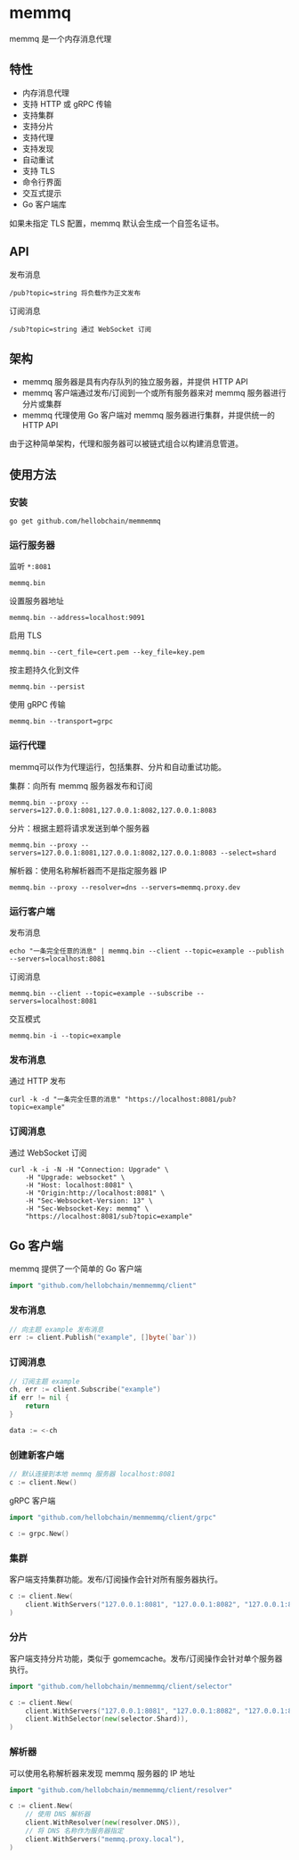 # memmq 

memmq 是一个内存消息代理

## 特性

- 内存消息代理
- 支持 HTTP 或 gRPC 传输
- 支持集群
- 支持分片
- 支持代理
- 支持发现
- 自动重试
- 支持 TLS
- 命令行界面
- 交互式提示
- Go 客户端库

如果未指定 TLS 配置，memmq 默认会生成一个自签名证书。

## API

发布消息
```
/pub?topic=string 将负载作为正文发布
```

订阅消息
```
/sub?topic=string 通过 WebSocket 订阅
```

## 架构

- memmq 服务器是具有内存队列的独立服务器，并提供 HTTP API
- memmq 客户端通过发布/订阅到一个或所有服务器来对 memmq 服务器进行分片或集群
- memmq 代理使用 Go 客户端对 memmq 服务器进行集群，并提供统一的 HTTP API

由于这种简单架构，代理和服务器可以被链式组合以构建消息管道。

## 使用方法

### 安装

```shell
go get github.com/hellobchain/memmemmq
```

### 运行服务器

监听 `*:8081`
```shell
memmq.bin
```

设置服务器地址
```shell
memmq.bin --address=localhost:9091
```

启用 TLS
```shell
memmq.bin --cert_file=cert.pem --key_file=key.pem
```

按主题持久化到文件
```shell
memmq.bin --persist
```

使用 gRPC 传输
```shell
memmq.bin --transport=grpc
```

### 运行代理

memmq可以作为代理运行，包括集群、分片和自动重试功能。

集群：向所有 memmq 服务器发布和订阅

```shell
memmq.bin --proxy --servers=127.0.0.1:8081,127.0.0.1:8082,127.0.0.1:8083
```

分片：根据主题将请求发送到单个服务器

```shell
memmq.bin --proxy --servers=127.0.0.1:8081,127.0.0.1:8082,127.0.0.1:8083 --select=shard
```

解析器：使用名称解析器而不是指定服务器 IP

```shell
memmq.bin --proxy --resolver=dns --servers=memmq.proxy.dev
```

### 运行客户端

发布消息

```shell
echo "一条完全任意的消息" | memmq.bin --client --topic=example --publish --servers=localhost:8081
```

订阅消息

```shell
memmq.bin --client --topic=example --subscribe --servers=localhost:8081
``` 

交互模式
```shell
memmq.bin -i --topic=example
```

### 发布消息

通过 HTTP 发布

```
curl -k -d "一条完全任意的消息" "https://localhost:8081/pub?topic=example"
```

### 订阅消息

通过 WebSocket 订阅

```
curl -k -i -N -H "Connection: Upgrade" \
	-H "Upgrade: websocket" \
	-H "Host: localhost:8081" \
	-H "Origin:http://localhost:8081" \
	-H "Sec-Websocket-Version: 13" \
	-H "Sec-Websocket-Key: memmq" \
	"https://localhost:8081/sub?topic=example"
```

## Go 客户端

memmq 提供了一个简单的 Go 客户端

```go
import "github.com/hellobchain/memmemmq/client"
```

### 发布消息

```go
// 向主题 example 发布消息
err := client.Publish("example", []byte(`bar`))
```

### 订阅消息

```go
// 订阅主题 example
ch, err := client.Subscribe("example")
if err != nil {
	return
}

data := <-ch
```

### 创建新客户端

```go
// 默认连接到本地 memmq 服务器 localhost:8081
c := client.New()
```

gRPC 客户端

```go
import "github.com/hellobchain/memmemmq/client/grpc"

c := grpc.New()
```

### 集群

客户端支持集群功能。发布/订阅操作会针对所有服务器执行。

```go
c := client.New(
	client.WithServers("127.0.0.1:8081", "127.0.0.1:8082", "127.0.0.1:8083"),
)
```

### 分片

客户端支持分片功能，类似于 gomemcache。发布/订阅操作会针对单个服务器执行。

```go
import "github.com/hellobchain/memmemmq/client/selector"

c := client.New(
	client.WithServers("127.0.0.1:8081", "127.0.0.1:8082", "127.0.0.1:8083"),
	client.WithSelector(new(selector.Shard)),
)
```

### 解析器

可以使用名称解析器来发现 memmq 服务器的 IP 地址

```go
import "github.com/hellobchain/memmemmq/client/resolver"

c := client.New(
	// 使用 DNS 解析器
	client.WithResolver(new(resolver.DNS)),
	// 将 DNS 名称作为服务器指定
	client.WithServers("memmq.proxy.local"),
)
```